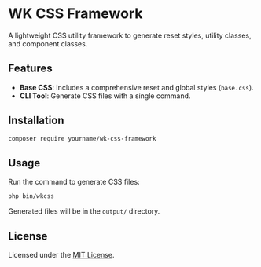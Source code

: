 # WK CSS Framework

A lightweight CSS utility framework to generate reset styles, utility classes, and component classes.

## Features

- **Base CSS**: Includes a comprehensive reset and global styles (`base.css`).
- **CLI Tool**: Generate CSS files with a single command.

## Installation

```bash
composer require yourname/wk-css-framework
```

## Usage

Run the command to generate CSS files:

```bash
php bin/wkcss
```

Generated files will be in the `output/` directory.

## License

Licensed under the [MIT License](LICENSE).
